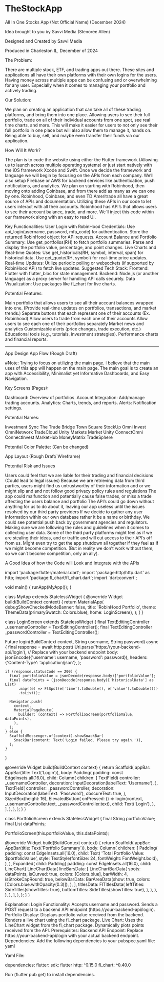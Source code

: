# TheStockApp











All In One Stocks App (Not Official Name)
(December 2024)

Idea brought to you by Savvi Media (Stenoree Allen)

Designed and Created by Savvi Media











Produced in Charleston IL, December of 2024


The Problem:

There are multiple stock, ETF, and trading apps out there. These sites and applications all have their own platforms with their own logins for the users. Having money across multiple apps can be confusing and or overwhelming for any user. Especially when it comes to managing your portfolio and actively trading. 

Our Solution:

We plan on creating an application that can take all of these trading platforms, and bring them into one place. Allowing users to see their full portfolio, trade on all of their individual accounts from one spot, see real time charts, and more. This will make it easier for users to not only see their full portfolio in one place but will also allow them to manage it, hands on. Being able to buy, sell, and maybe even transfer their funds via our application. 

How Will It Work?

The plan is to code the website using either the Flutter framework (Allowing us to launch across multiple operating systems) or just start natively with the iOS framework Xcode and Swift. Once we decide the framework and language we will begin by focusing on the APIs from each company. We’ll also setup Firebase or AWS for backend services like authentication, push notifications, and analytics. We plan on starting with Robinhood, then moving onto adding Coinbase, and from there add as many as we can one by one. Robinhood, Coinbase, and even TD Ameritrade all have a great source of APIs and documentation. Utilizing these APIs in our code to let users interact with all their accounts. Robinhood has API’s that allows users to see their account balance, trade, and more. We’ll inject this code within our framework along with an easy to read Ui. 

Key Functionalities:
User Login with RobinHood Credentials:
Use api_login(username, password, mfa_code) for authentication.
Store the returned RobinHood object for API requests.
Account Balance and Portfolio Summary:
Use get_portfolios(RH) to fetch portfolio summaries.
Parse and display the portfolio value, percentage, and point changes.
Live Charts and Real-time Quotes:
Use get_historicals(RH, symbol, interval, span) for historical data.
Use get_quote(RH, symbol) for real-time price updates.
Real-time Updates:
Utilize periodic polling or websockets (if supported by RobinHood API) to fetch live updates.
Suggested Tech Stack:
Frontend: Flutter with flutter_bloc for state management.
Backend: Node.js (or another language) as a proxy server for handling API calls securely.
Data Visualization: Use packages like fl_chart for live charts.


Potential Features: 

 Main portfolio that allows users to see all their account balances wrapped into one. (Provide real-time updates on portfolios, transactions, and market trends.)
Separate buttons that each represent one of their accounts (Ex. Robinhood)
Allow users to trade from each one of their accounts 
Allow users to see each one of their portfolios separately
Market news and analytics
Customizable alerts (price changes, trade execution, etc.)
Educational tools (e.g., tutorials, investment strategies).
Performance charts and financial reports.







________________________________________________________________



App Design
App Flow (Rough Draft)

#Note: Trying to focus on utilizing the main page. I believe that the main uses of this app will happen on the main page. The main goal is to create an app with Accessibility, Minimalist yet Informative Dashboards, and Easy Navigation.




Key Screens (Pages):

Dashboard: Overview of portfolios.
Account Integration: Add/manage trading accounts.
Analytics: Charts, trends, and reports.
Alerts: Notification settings.

Potential Names:

Investment Sync
The Trade Bridge 
Town Square
StockUp
Omni Invest
OmniNetwork
TradeCloud
Unity Markets
Market Unity
ConnectOmni
ConnectInvest
MarketHub
MoneyMatrix
TradeSphere

Potential Color Palette: 
(Can be changed)















App Layout (Rough Draft/ Wireframe)







Potential Risk and Issues

Users could feel that we are liable for their trading and financial decisions (Could lead to legal issues)
Because we are retrieving data from third parties, users might find us untrustworthy of their information and or we might slip and and not follow good privacy policy rules and regulations 
The app could malfunction and potentially cause false trades, or miss a trade affecting the users balance and portfolio 
The API’s could go down without anything for us to do about it, leaving our app useless until the issues resolved by our third party providers 
If we decide to gather any user information within our own database rather it be a name or birthday. We could see potential push back by government agencies and regulators. Making sure we are following the rules and guidelines when it comes to collecting user data. 
Some of the third party platforms might feel as if we are stealing their ideas, and or traffic and will cut access to their API’s off from us. Might even try to get the app shutdown all together if they feel as if we might become competition. (But in reality we don’t work without them, so we can’t become competition, only an ally).


A Good Idea of how the Code will Look and Integrate with the APIs 

import 'package:flutter/material.dart';
import 'package:http/http.dart' as http;
import 'package:fl_chart/fl_chart.dart';
import 'dart:convert';

void main() {
  runApp(MyApp());
}

class MyApp extends StatelessWidget {
  @override
  Widget build(BuildContext context) {
    return MaterialApp(
      debugShowCheckedModeBanner: false,
      title: 'RobinHood Portfolio',
      theme: ThemeData(primarySwatch: Colors.blue),
      home: LoginScreen(),
    );
  }
}

class LoginScreen extends StatelessWidget {
  final TextEditingController _usernameController = TextEditingController();
  final TextEditingController _passwordController = TextEditingController();

  Future<void> login(BuildContext context, String username, String password) async {
    final response = await http.post(
      Uri.parse('https://your-backend-api/login'), // Replace with your backend endpoint
      body: jsonEncode({'username': username, 'password': password}),
      headers: {'Content-Type': 'application/json'},
    );

    if (response.statusCode == 200) {
      final portfolioValue = jsonDecode(response.body)['portfolioValue'];
      final dataPoints = (jsonDecode(response.body)['historicalData'] as List)
          .map((e) => FlSpot(e['time'].toDouble(), e['value'].toDouble()))
          .toList();

      Navigator.push(
        context,
        MaterialPageRoute(
          builder: (context) => PortfolioScreen(portfolioValue, dataPoints),
        ),
      );
    } else {
      ScaffoldMessenger.of(context).showSnackBar(
        SnackBar(content: Text('Login failed. Please try again.')),
      );
    }
  }

  @override
  Widget build(BuildContext context) {
    return Scaffold(
      appBar: AppBar(title: Text('Login')),
      body: Padding(
        padding: const EdgeInsets.all(16.0),
        child: Column(
          children: [
            TextField(
              controller: _usernameController,
              decoration: InputDecoration(labelText: 'Username'),
            ),
            TextField(
              controller: _passwordController,
              decoration: InputDecoration(labelText: 'Password'),
              obscureText: true,
            ),
            SizedBox(height: 16),
            ElevatedButton(
              onPressed: () => login(context, _usernameController.text, _passwordController.text),
              child: Text('Login'),
            ),
          ],
        ),
      ),
    );
  }
}

class PortfolioScreen extends StatelessWidget {
  final String portfolioValue;
  final List<FlSpot> dataPoints;

  PortfolioScreen(this.portfolioValue, this.dataPoints);

  @override
  Widget build(BuildContext context) {
    return Scaffold(
      appBar: AppBar(title: Text('Portfolio Summary')),
      body: Column(
        children: [
          Padding(
            padding: const EdgeInsets.all(16.0),
            child: Text(
              'Total Portfolio Value: $portfolioValue',
              style: TextStyle(fontSize: 24, fontWeight: FontWeight.bold),
            ),
          ),
          Expanded(
            child: Padding(
              padding: const EdgeInsets.all(16.0),
              child: LineChart(
                LineChartData(
                  lineBarsData: [
                    LineChartBarData(
                      spots: dataPoints,
                      isCurved: true,
                      colors: [Colors.blue],
                      barWidth: 4,
                      isStrokeCapRound: true,
                      belowBarData: BarAreaData(show: true, colors: [Colors.blue.withOpacity(0.3)]),
                    ),
                  ],
                  titlesData: FlTitlesData(
                    leftTitles: SideTitles(showTitles: true),
                    bottomTitles: SideTitles(showTitles: true),
                  ),
                ),
              ),
            ),
          ),
        ],
      ),
    );
  }
}

Explanation:
Login Functionality:
Accepts username and password.
Sends a POST request to a backend API endpoint (https://your-backend-api/login).
Portfolio Display:
Displays portfolio value received from the backend.
Renders a live chart using the fl_chart package.
Live Chart:
Uses the LineChart widget from the fl_chart package.
Dynamically plots points received from the API.
Prerequisites:
Backend API Endpoint: Replace https://your-backend-api/login with your actual backend endpoint.
Dependencies: Add the following dependencies to your pubspec.yaml file:
yaml


Yaml File:

dependencies:
  flutter:
    sdk: flutter
  http: ^0.15.0
  fl_chart: ^0.40.0

Run (flutter pub get) to install dependencies.
